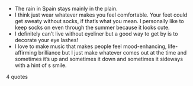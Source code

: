  - The rain in Spain stays mainly in the plain.
 - I think just wear whatever makes you feel comfortable. Your feet could get sweaty without socks, if that’s what you mean. I personally like to keep socks on even through the summer because it looks cute.
 - I definitely can’t live without eyeliner but a good way to get by is to decorate your eye lashes!
 - I love to make music that makes people feel mood-enhancing, life-affirming brilliance but I just make whatever comes out at the time and sometimes it’s up and sometimes it down and sometimes it sideways with a hint of s smile.

4 quotes